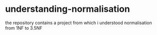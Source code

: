 # understanding-normalisation
the repository contains a project from which i understood normalisation from 1NF to 3.5NF
